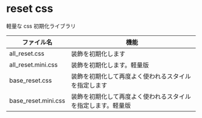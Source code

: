 # reset css

軽量な css 初期化ライブラリ

| ファイル名 | 機能 |
|--- |--- |
| all_reset.css | 装飾を初期化します |
| all_reset.mini.css | 装飾を初期化します。軽量版 |
| base_reset.css | 装飾を初期化して再度よく使われるスタイルを指定します |
| base_reset.mini.css | 装飾を初期化して再度よく使われるスタイルを指定します。軽量版 |

